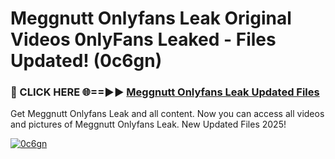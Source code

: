 # Meggnutt Onlyfans Leak Original Videos 0nlyFans Leaked - Files Updated! (0c6gn)

<h3>🔴 CLICK HERE 🌐==►► <a href="https://tinyurl.com/4seja8ks" rel="nofollow">Meggnutt Onlyfans Leak Updated Files</a></h3>

Get Meggnutt Onlyfans Leak and all content. Now you can access all videos and pictures of Meggnutt Onlyfans Leak. New Updated Files 2025!

[![0c6gn](https://i.imgur.com/EWjZXRe.gif)](https://tinyurl.com/4seja8ks)
